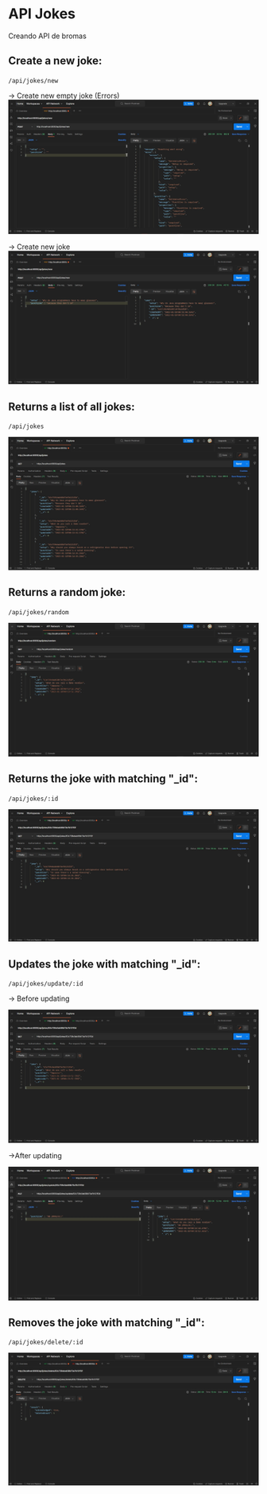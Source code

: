 # API Jokes
Creando API de bromas

## Create a new joke:
`/api/jokes/new` 

-> Create new empty joke (Errors)
![](./results/1.jpg)

-> Create new joke
![](./results/2.jpg)

## Returns a list of all jokes:
`/api/jokes` 

![](./results/3.jpg)

## Returns a random joke:
`/api/jokes/random` 

![](./results/4.jpg)

## Returns the joke with matching "_id":
`/api/jokes/:id` 

![](./results/5.jpg)

## Updates the joke with matching "_id":
`/api/jokes/update/:id` 

-> Before updating

![](./results/6.jpg)

->After updating

![](./results/7.jpg)

## Removes the joke with matching "_id":
`/api/jokes/delete/:id` 


![](./results/8.jpg)